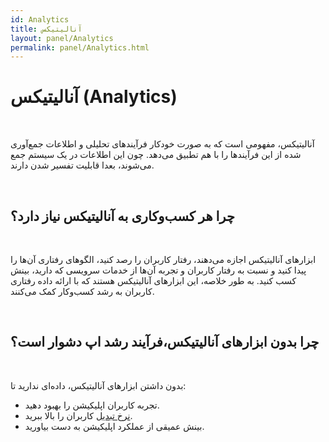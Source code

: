 ```yaml
---  
id: Analytics  
title: آنالیتیکس  
layout: panel/Analytics   
permalink: panel/Analytics.html  
---  
```


# آنالیتیکس (Analytics) 

<br>

آنالیتیکس، مفهومی است که به صورت خودکار فرآیندهای تحلیلی و اطلاعات جمع‌آوری شده از این فرآیندها را با هم تطبیق می‌دهد.  چون این اطلاعات در یک سیستم جمع می‌شوند، بعدا قابلیت تفسیر شدن دارند. 

<br>

## چرا هر کسب‌و‌کاری به آنالیتیکس نیاز دارد؟ 

<br>

ابزارهای آنالیتیکس اجازه می‌دهند، رفتار کاربران را رصد کنید، الگوهای رفتاری آن‌ها را پیدا کنید و نسبت به رفتار کاربران و تجربه آن‌ها از خدمات سرویسی که دارید، بینش کسب کنید. به طور خلاصه، این ابزارهای آنالیتیکس هستند که با ارائه داده رفتاری کاربران به رشد کسب‌و‌کار کمک می‌کنند. 

<br>


##  چرا بدون ابزارهای آنالیتیکس،فرآیند رشد اپ دشوار است؟ 

<br>


بدون داشتن ابزارهای آنالیتیکس، داده‌ای ندارید تا:

- تجربه کاربران اپلیکیشن را بهبود دهید.
-  [نرخ تبدیل]() کاربران را بالا ببرید.
- بینش عمیقی از عملکرد اپلیکیشن به دست بیاورید.

